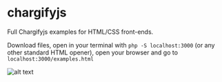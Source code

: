 # chargifyjs

Full Chargifyjs examples for HTML/CSS front-ends.

Download files, open in your terminal with `php -S localhost:3000` (or any other standard HTML opener), open your browser and go to `localhost:3000/examples.html`

![alt text](https://i.ibb.co/dmHxZ89/Screen-Shot-2021-02-08-at-6-04-26-AM.png)
